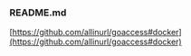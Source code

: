 ### README.md

[https://github.com/allinurl/goaccess#docker](https://github.com/allinurl/goaccess#docker)